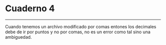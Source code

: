 # Cuaderno 4

---

Cuando tenemos un archivo modificado por comas entones los decimales debe de ir por puntos y no por comas, no es un error como tal sino una ambiguedad.